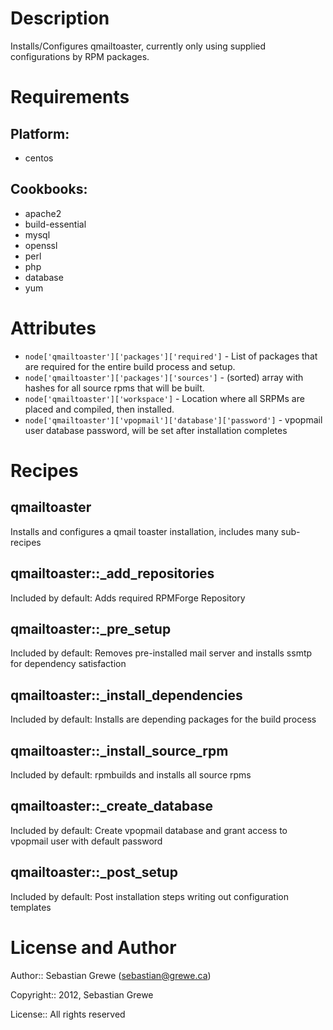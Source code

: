 Description
===========

Installs/Configures qmailtoaster, currently only using supplied configurations by RPM packages.

Requirements
============

## Platform:

* centos

## Cookbooks:

* apache2
* build-essential
* mysql
* openssl
* perl
* php
* database
* yum

Attributes
==========

* `node['qmailtoaster']['packages']['required']` - List of packages that are required for the entire build process and setup.
* `node['qmailtoaster']['packages']['sources']` - (sorted) array with hashes for all source rpms that will be built.
* `node['qmailtoaster']['workspace']` - Location where all SRPMs are placed and compiled, then installed.
* `node['qmailtoaster']['vpopmail']['database']['password']` - vpopmail user database password, will be set after installation completes

Recipes
=======

## qmailtoaster

Installs and configures a qmail toaster installation, includes many sub-recipes

## qmailtoaster::_add_repositories

Included by default: Adds required RPMForge Repository

## qmailtoaster::_pre_setup

Included by default: Removes pre-installed mail server and installs ssmtp for dependency satisfaction

## qmailtoaster::_install_dependencies

Included by default: Installs are depending packages for the build process

## qmailtoaster::_install_source_rpm

Included by default: rpmbuilds and installs all source rpms

## qmailtoaster::_create_database

Included by default: Create vpopmail database and grant access to vpopmail user with default password

## qmailtoaster::_post_setup

Included by default: Post installation steps writing out configuration templates

License and Author
==================

Author:: Sebastian Grewe (<sebastian@grewe.ca>)

Copyright:: 2012, Sebastian Grewe

License:: All rights reserved
